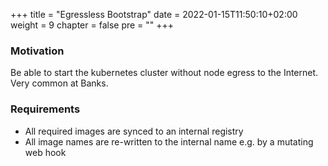 +++
title = "Egressless Bootstrap"
date = 2022-01-15T11:50:10+02:00
weight = 9
chapter = false
pre = "<b></b>"
+++

### Motivation

Be able to start the kubernetes cluster without node egress to the Internet. Very common at Banks.

### Requirements

* All required images are synced to an internal registry 
* All image names are re-written to the internal name e.g. by a mutating web hook

